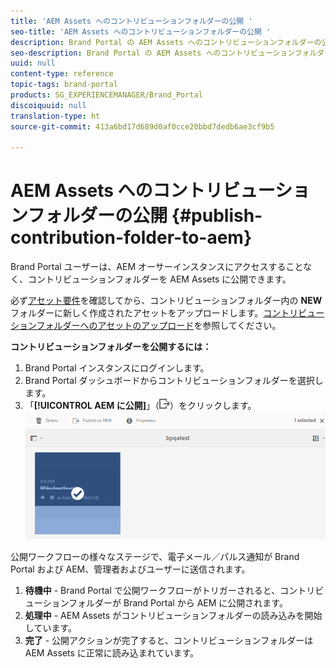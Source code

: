 ```yaml
---
title: 'AEM Assets へのコントリビューションフォルダーの公開 '
seo-title: 'AEM Assets へのコントリビューションフォルダーの公開 '
description: Brand Portal の AEM Assets へのコントリビューションフォルダーの公開について説明します。
seo-description: Brand Portal の AEM Assets へのコントリビューションフォルダーの公開について説明します。
uuid: null
content-type: reference
topic-tags: brand-portal
products: SG_EXPERIENCEMANAGER/Brand_Portal
discoiquuid: null
translation-type: ht
source-git-commit: 413a6bd17d689d0af0cce20bbd7dedb6ae3cf9b5

---
```



# AEM Assets へのコントリビューションフォルダーの公開 {#publish-contribution-folder-to-aem}

Brand Portal ユーザーは、AEM オーサーインスタンスにアクセスすることなく、コントリビューションフォルダーを AEM Assets に公開できます。

必ず[アセット要件](brand-portal-download-asset-requirements.md)を確認してから、コントリビューションフォルダー内の **NEW** フォルダーに新しく作成されたアセットをアップロードします。[コントリビューションフォルダーへのアセットのアップロード](brand-portal-upload-assets-to-contribution-folder.md)を参照してください。

**コントリビューションフォルダーを公開するには：**

1. Brand Portal インスタンスにログインします。
1. Brand Portal ダッシュボードからコントリビューションフォルダーを選択します。
1. 「**[!UICONTROL AEM に公開]**」（![](assets/export.png)）をクリックします。
   ![](assets/publish-contribution-folder-to-aem.png)

公開ワークフローの様々なステージで、電子メール／パルス通知が Brand Portal および AEM、管理者およびユーザーに送信されます。
1. **待機中** - Brand Portal で公開ワークフローがトリガーされると、コントリビューションフォルダーが Brand Portal から AEM に公開されます。
1. **処理中** - AEM Assets がコントリビューションフォルダーの読み込みを開始しています。
1. **完了** - 公開アクションが完了すると、コントリビューションフォルダーは AEM Assets に正常に読み込まれています。


